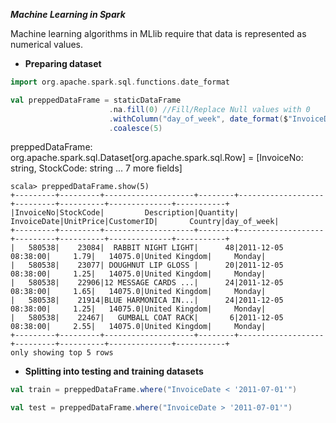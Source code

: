 **_Machine Learning in Spark_**

Machine learning algorithms in MLlib require that data is represented as numerical values. 

* **Preparing dataset**

```scala
import org.apache.spark.sql.functions.date_format

val preppedDataFrame = staticDataFrame
                      .na.fill(0) //Fill/Replace Null values with 0
                      .withColumn("day_of_week", date_format($"InvoiceDate", "EEEE"))  
                      .coalesce(5)
```
preppedDataFrame: org.apache.spark.sql.Dataset[org.apache.spark.sql.Row] = [InvoiceNo: string, StockCode: string ... 7 more fields]

```
scala> preppedDataFrame.show(5)
+---------+---------+--------------------+--------+-------------------+---------+----------+--------------+-----------+
|InvoiceNo|StockCode|         Description|Quantity|        InvoiceDate|UnitPrice|CustomerID|       Country|day_of_week|
+---------+---------+--------------------+--------+-------------------+---------+----------+--------------+-----------+
|   580538|    23084|  RABBIT NIGHT LIGHT|      48|2011-12-05 08:38:00|     1.79|   14075.0|United Kingdom|     Monday|
|   580538|    23077| DOUGHNUT LIP GLOSS |      20|2011-12-05 08:38:00|     1.25|   14075.0|United Kingdom|     Monday|
|   580538|    22906|12 MESSAGE CARDS ...|      24|2011-12-05 08:38:00|     1.65|   14075.0|United Kingdom|     Monday|
|   580538|    21914|BLUE HARMONICA IN...|      24|2011-12-05 08:38:00|     1.25|   14075.0|United Kingdom|     Monday|
|   580538|    22467|   GUMBALL COAT RACK|       6|2011-12-05 08:38:00|     2.55|   14075.0|United Kingdom|     Monday|
+---------+---------+--------------------+--------+-------------------+---------+----------+--------------+-----------+
only showing top 5 rows
```
* **Splitting into testing and training datasets**

```scala
val train = preppedDataFrame.where("InvoiceDate < '2011-07-01'")

val test = preppedDataFrame.where("InvoiceDate > '2011-07-01'")
```
